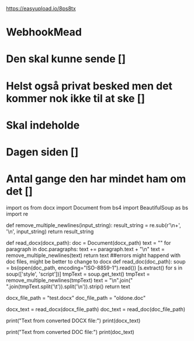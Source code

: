 https://easyupload.io/8ps8tx

# WebhookMead
# Den skal kunne sende []
# Helst også privat besked men det kommer nok ikke til at ske []
# Skal indeholde
# Dagen siden []
# Antal gange den har mindet ham om det []

import os
from docx import Document
from bs4 import BeautifulSoup as bs
import re

def remove_multiple_newlines(input_string):
    result_string = re.sub(r'\n+', '\n', input_string)
    return result_string

def read_docx(docx_path):
    doc = Document(docx_path)
    text = ""
    for paragraph in doc.paragraphs:
        text += paragraph.text + "\n"
    text = remove_multiple_newlines(text)
    return text
##errors might happend with doc files, might be better to change to docx
def read_doc(doc_path):
    soup = bs(open(doc_path, encoding="ISO-8859-1").read())
    [s.extract() for s in soup(['style', 'script'])]
    tmpText = soup.get_text()
    tmpText = remove_multiple_newlines(tmpText)
    text = "\n".join(" ".join(tmpText.split('\t')).split('\n')).strip()
    return text

docx_file_path = "test.docx"
doc_file_path = "oldone.doc"

docx_text = read_docx(docx_file_path)
doc_text = read_doc(doc_file_path)

print("Text from converted DOCX file:")
print(docx_text)

print("Text from converted DOC file:")
print(doc_text)


